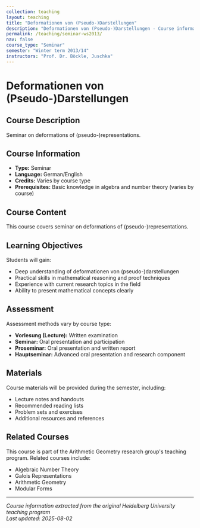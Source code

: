 ```yaml
---
collection: teaching
layout: teaching
title: "Deformationen von (Pseudo-)Darstellungen"
description: "Deformationen von (Pseudo-)Darstellungen - Course information and materials."
permalink: /teaching/seminar-ws2013/
nav: false
course_type: "Seminar"
semester: "Winter term 2013/14"
instructors: "Prof. Dr. Böckle, Juschka"
---
```


# Deformationen von (Pseudo-)Darstellungen

## Course Description 

Seminar on deformations of (pseudo-)representations.

## Course Information 

- **Type:** Seminar
- **Language:** German/English
- **Credits:** Varies by course type
- **Prerequisites:** Basic knowledge in algebra and number theory (varies by course)

## Course Content 

This course covers seminar on deformations of (pseudo-)representations.

## Learning Objectives 

Students will gain:
- Deep understanding of deformationen von (pseudo-)darstellungen
- Practical skills in mathematical reasoning and proof techniques
- Experience with current research topics in the field
- Ability to present mathematical concepts clearly

## Assessment 

Assessment methods vary by course type:
- **Vorlesung (Lecture):** Written examination
- **Seminar:** Oral presentation and participation
- **Proseminar:** Oral presentation and written report
- **Hauptseminar:** Advanced oral presentation and research component

## Materials 

Course materials will be provided during the semester, including:
- Lecture notes and handouts
- Recommended reading lists
- Problem sets and exercises
- Additional resources and references

## Related Courses 

This course is part of the Arithmetic Geometry research group's teaching program. Related courses include:
- Algebraic Number Theory
- Galois Representations
- Arithmetic Geometry
- Modular Forms

---

*Course information extracted from the original Heidelberg University teaching program*  
*Last updated: 2025-08-02*